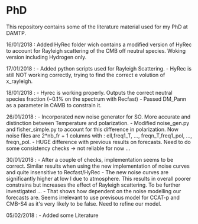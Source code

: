 # PhD
This repository contains some of the literature material used for my PhD at DAMTP.

16/01/2018 : Added HyRec folder wich contains a modified version of HyRec to account for Rayleigh scattering of the CMB off neutral species. Woking version including Hydrogen only. 

17/01/2018 : - Added python scripts used for Rayleigh Scattering. 
             - HyRec is still NOT working correctly, trying to find the correct e volution of x_rayleigh. 

18/01/2018 : - Hyrec is working properly. Outputs the correct neutral species fraction (~0.1% on the spectrum with Recfast)
             - Passed DM_Pann as a parameter in CAMB to constrain it.

26/01/2018 : - Incorporated new noise generator for SO. More accurate and distinction between Temperature and polarization. 
             - Modified noise_gen.py and fisher_simple.py to account for this difference in polarization. Now noise files are 2*nb_fr + 1 columns with : ell,freq1_T, ..., freqn_T,freq1_pol, ..., freqn_pol. 
             - HUGE difference with previous results on forecasts. Need to do some consistency checks -> not reliable for now ...

30/01/2018 : - After a couple of checks, implementation seems to be correct. Similar results when using the new implementation of noise curves and quite insensitive to Recfast/HyRec
             - The new noise curves are significantly higher at low l due to atmosphere. This results in overall poorer constrains but increases the effect of Rayleigh scattering. To be further investigated ...
             - That shows how dependent on the noise modelling our forecasts are. Seems irrelevant to use previsous model for CCAT-p and CMB-S4 as it's very likely to be false. Need to refine our model. 

05/02/2018 : - Added some Literature

 
            
 
